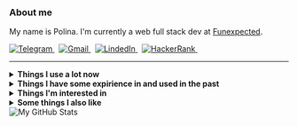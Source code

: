 ### About me
My name is Polina.
I'm currently a web full stack dev at [Funexpected](https://funexpectedapps.com/).
<p align="left">
  <a href="https://t.me/rabarbrablad/" target="_blank">
    <picture>
      <source media="(prefers-color-scheme: dark)" srcset="https://img.shields.io/badge/telegram-2e3440.svg?&style=for-the-badge&logo=telegram">
      <source media="(prefers-color-scheme: light)"srcset="https://img.shields.io/badge/telegram-eceff4.svg?&style=for-the-badge&logo=telegram">
      <img alt="Telegram" src="https://img.shields.io/badge/telegram-eceff4.svg?&style=for-the-badge&logo=telegram">
    </picture>
  </a>&nbsp;
  <a href="mailto:rabarbrablad@gmail.com">
    <picture>
      <source media="(prefers-color-scheme: dark)" srcset="https://img.shields.io/badge/gmail-2e3440.svg?&style=for-the-badge&logo=gmail&logoColor=D14836">
      <source media="(prefers-color-scheme: light)"srcset="https://img.shields.io/badge/gmail-eceff4.svg?&style=for-the-badge&logo=gmail&logoColor=D14836">
      <img alt="Gmail" src="https://img.shields.io/badge/gmail-eceff4.svg?&style=for-the-badge&logo=gmail&logoColor=D14836">
    </picture>
  </a>&nbsp;
  <a href="https://www.linkedin.com/in/polina-simonenko/" target="_blank">
    <picture>
      <source media="(prefers-color-scheme: dark)" srcset="https://img.shields.io/badge/linkedin-2e3440.svg?&style=for-the-badge&logo=linkedin&logoColor=0A66C2">
      <source media="(prefers-color-scheme: light)"srcset="https://img.shields.io/badge/linkedin-eceff4.svg?&style=for-the-badge&logo=linkedin&logoColor=0A66C2">
      <img alt="LindedIn" src="https://img.shields.io/badge/linkedin-eceff4.svg?&style=for-the-badge&logo=linkedin&logoColor=0A66C2">
    </picture>
  </a>&nbsp;
  <a href="https://www.hackerrank.com/rabarbrablad" target="_blank">
    <picture>
      <source media="(prefers-color-scheme: dark)" srcset="https://img.shields.io/badge/HackerRank-2e3440.svg?&style=for-the-badge&logo=hackerrank&logoColor=2fc966">
      <source media="(prefers-color-scheme: light)"srcset="https://img.shields.io/badge/HackerRank-eceff4.svg?&style=for-the-badge&logo=hackerrank&logoColor=2fc966">
      <img alt="HackerRank" src="https://img.shields.io/badge/HackerRank-eceff4.svg?&style=for-the-badge&logo=hackerrank&logoColor=2fc966">
    </picture>
  </a>&nbsp;
</p>
<hr/>

<details>
  <summary><b>Things I use a lot now</b></summary>
  <br/>
  <picture>
    <source media="(prefers-color-scheme: dark)" srcset="https://img.shields.io/badge/Python-2e3440.svg?&logo=python&logoColor=4382b4">
    <source media="(prefers-color-scheme: light)"srcset="https://img.shields.io/badge/Python-eceff4.svg?&logo=python&logoColor=4382b4">
    <img alt="Python" src="https://img.shields.io/badge/Python-2e3440.svg?&logo=python&logoColor=4382b4">
  </picture>
  <picture>
    <source media="(prefers-color-scheme: dark)" srcset="https://img.shields.io/badge/TypeScript-2e3440.svg?&logo=typescript&logoColor=3278c7">
    <source media="(prefers-color-scheme: light)"srcset="https://img.shields.io/badge/TypeScript-eceff4.svg?&logo=typescript&logoColor=3278c7">
    <img alt="TypeScript" src="https://img.shields.io/badge/TypeScript-2e3440.svg?&logo=typescript&logoColor=3278c7">
  </picture>
  <picture>
    <source media="(prefers-color-scheme: dark)" srcset="https://img.shields.io/badge/MongoDB-2e3440.svg?&logo=mongodb&logoColor=00ed64">
    <source media="(prefers-color-scheme: light)"srcset="https://img.shields.io/badge/MongoDB-eceff4.svg?&logo=mongodb&logoColor=00ed64">
    <img alt="MongoDB" src="https://img.shields.io/badge/MongoDB-eceff4.svg?&logo=mongodb&logoColor=00ed64">
  </picture>
  <picture>
    <source media="(prefers-color-scheme: dark)" srcset="https://img.shields.io/badge/Poetry-2e3440.svg?&logo=poetry&logoColor=018ce1">
    <source media="(prefers-color-scheme: light)"srcset="https://img.shields.io/badge/Poetry-eceff4.svg?&logo=poetry&logoColor=018ce1">
    <img alt="Poetry" src="https://img.shields.io/badge/Poetry-eceff4.svg?&logo=poetry&logoColor=018ce1">
  </picture>
  <br>
  <picture>
    <source media="(prefers-color-scheme: dark)" srcset="https://img.shields.io/badge/React-2e3440.svg?&logo=react&logoColor=4995ab">
    <source media="(prefers-color-scheme: light)"srcset="https://img.shields.io/badge/React-eceff4.svg?&logo=react&logoColor=4995ab">
    <img alt="React" src="https://img.shields.io/badge/React-eceff4.svg?&logo=react&logoColor=4995ab">
  </picture>
  <picture>
    <source media="(prefers-color-scheme: dark)" srcset="https://img.shields.io/badge/MUI-2e3440.svg?&logo=mui&logoColor=0080ff">
    <source media="(prefers-color-scheme: light)"srcset="https://img.shields.io/badge/MUI-eceff4.svg?&logo=mui&logoColor=0080ff">
    <img alt="MUI" src="https://img.shields.io/badge/MUI-eceff4.svg?&logo=mui&logoColor=0080ff">
  </picture>
  <picture>
    <source media="(prefers-color-scheme: dark)" srcset="https://img.shields.io/badge/Create%20React%20App-2e3440.svg?&logo=createreactapp&logoColor=09d3ad">
    <source media="(prefers-color-scheme: light)"srcset="https://img.shields.io/badge/Create%20React%20App-eceff4.svg?&logo=createreactapp&logoColor=09d3ad">
    <img alt="Create React App" src="https://img.shields.io/badge/Create%20React%20App-eceff4.svg?&logo=createreactapp&logoColor=09d3ad">
  </picture>
  <picture>
    <source media="(prefers-color-scheme: dark)" srcset="https://img.shields.io/badge/React%20Query-2e3440.svg?&logo=reactquery&logoColor=ff4154">
    <source media="(prefers-color-scheme: light)"srcset="https://img.shields.io/badge/React%20Query-eceff4.svg?&logo=reactquery&logoColor=ff4154">
    <img alt="ReactQuery" src="https://img.shields.io/badge/React%20Query-eceff4.svg?&logo=reactquery&logoColor=ff4154">
  </picture>
  <picture>
    <source media="(prefers-color-scheme: dark)" srcset="https://img.shields.io/badge/React%20Router-2e3440.svg?&logo=reactrouter&logoColor=white">
    <source media="(prefers-color-scheme: light)"srcset="https://img.shields.io/badge/React%20Router-eceff4.svg?&logo=reactrouter&logoColor=black">
    <img alt="ReactRouter" src="https://img.shields.io/badge/React%20Router-eceff4.svg?&logo=reactrouter&logoColor=white">
  </picture>
  <br>
  <picture>
    <source media="(prefers-color-scheme: dark)" srcset="https://img.shields.io/badge/Git-2e3440.svg?&logo=git&logoColor=f74d27">
    <source media="(prefers-color-scheme: light)"srcset="https://img.shields.io/badge/Git-eceff4.svg?&logo=git&logoColor=f74d27">
    <img alt="Git" src="https://img.shields.io/badge/Git-eceff4.svg?&logo=git&logoColor=f74d27">
  </picture>
  <picture>
    <source media="(prefers-color-scheme: dark)" srcset="https://img.shields.io/badge/GitHub-2e3440.svg?&logo=github&logoColor=white">
    <source media="(prefers-color-scheme: light)"srcset="https://img.shields.io/badge/GitHub-eceff4.svg?&logo=github&logoColor=black">
    <img alt="GitHub" src="https://img.shields.io/badge/GitHub-eceff4.svg?&logo=github&logoColor=white">
  </picture>
  <picture>
    <source media="(prefers-color-scheme: dark)" srcset="https://img.shields.io/badge/Github%20Actions-2e3440.svg?&logo=github-actions&logoColor=2088FF">
    <source media="(prefers-color-scheme: light)"srcset="https://img.shields.io/badge/Github%20Actions-eceff4.svg?&logo=github-actions&logoColor=2088FF">
    <img alt="GithubActions" src="https://img.shields.io/badge/Github%20Actions-eceff4.svg?&logo=github-actions&logoColor=2088FF">
  </picture>
  <br>
  <picture>
    <source media="(prefers-color-scheme: dark)" srcset="https://img.shields.io/badge/Docker-2e3440.svg?&logo=docker&logoColor=2496ED">
    <source media="(prefers-color-scheme: light)"srcset="https://img.shields.io/badge/Docker-eceff4.svg?&logo=docker&logoColor=2496ED">
    <img alt="Docker" src="https://img.shields.io/badge/Docker-eceff4.svg?&logo=docker&logoColor=2496ED">
  </picture>
  <picture>
    <source media="(prefers-color-scheme: dark)" srcset="https://img.shields.io/badge/Amazon%20AWS-2e3440.svg?&logo=amazon-aws&logoColor=FF9900">
    <source media="(prefers-color-scheme: light)"srcset="https://img.shields.io/badge/Amazon%20AWS-eceff4.svg?&logo=amazon-aws&logoColor=FF9900">
    <img alt="AWS" src="https://img.shields.io/badge/Amazon%20AWS-eceff4.svg?&logo=amazon-aws&logoColor=FF9900">
  </picture>
  <picture>
    <source media="(prefers-color-scheme: dark)" srcset="https://img.shields.io/badge/Firebase-2e3440.svg?&logo=firebase&logoColor=FFCA28">
    <source media="(prefers-color-scheme: light)"srcset="https://img.shields.io/badge/Firebase-eceff4.svg?&logo=firebase&logoColor=FFCA28">
    <img alt="Firebase" src="https://img.shields.io/badge/Firebase-eceff4.svg?&logo=firebase&logoColor=FFCA28">
  </picture>
  <br>
  <picture>
    <source media="(prefers-color-scheme: dark)" srcset="https://img.shields.io/badge/Bash-2e3440.svg?&logo=gnubash&logoColor=4EAA25">
    <source media="(prefers-color-scheme: light)"srcset="https://img.shields.io/badge/Bash-eceff4.svg?&logo=gnubash&logoColor=4EAA25">
    <img alt="Bash" src="https://img.shields.io/badge/Bash-eceff4.svg?&logo=gnubash&logoColor=4EAA25">
  </picture>
  <picture>
    <source media="(prefers-color-scheme: dark)" srcset="https://img.shields.io/badge/NodeJS-2e3440.svg?&logo=node.js&logoColor=339933">
    <source media="(prefers-color-scheme: light)"srcset="https://img.shields.io/badge/NodeJS-eceff4.svg?&logo=node.js&logoColor=339933">
    <img alt="NodeJS" src="https://img.shields.io/badge/NodeJS-eceff4.svg?&logo=node.js&logoColor=339933">
  </picture>
  <picture>
    <source media="(prefers-color-scheme: dark)" srcset="https://img.shields.io/badge/VS%20Code-2e3440.svg?&logo=visual-studio-code&logoColor=007ACC">
    <source media="(prefers-color-scheme: light)"srcset="https://img.shields.io/badge/VS%20Code-eceff4.svg?&logo=visual-studio-code&logoColor=007ACC">
    <img alt="VSCode" src="https://img.shields.io/badge/VS%20Code-eceff4.svg?&logo=visual-studio-code&logoColor=007ACC">
  </picture>
  <picture>
    <source media="(prefers-color-scheme: dark)" srcset="https://img.shields.io/badge/Insomnia-2e3440.svg?&logo=insomnia&logoColor=5e01d4">
    <source media="(prefers-color-scheme: light)"srcset="https://img.shields.io/badge/Insomnia-eceff4.svg?&logo=insomnia&logoColor=5e01d4">
    <img alt="Insomnia" src="https://img.shields.io/badge/Insomnia-eceff4.svg?&logo=insomnia&logoColor=5e01d4">
  </picture>  
</details>

<details>
  <summary><b>Things I have some expirience in and used in the past</b></summary>
  <br/>
  <picture>
    <source media="(prefers-color-scheme: dark)" srcset="https://img.shields.io/badge/Flask-2e3440.svg?&logo=flask&logoColor=white">
    <source media="(prefers-color-scheme: light)"srcset="https://img.shields.io/badge/Flask-eceff4.svg?&logo=flask&logoColor=black">
    <img alt="Flask" src="https://img.shields.io/badge/Flask-2e3440.svg?&logo=flask&logoColor=white">
  </picture>
  <picture>
    <source media="(prefers-color-scheme: dark)" srcset="https://img.shields.io/badge/FastAPI-2e3440.svg?&logo=fastapi&logoColor=009585">
    <source media="(prefers-color-scheme: light)"srcset="https://img.shields.io/badge/FastAPI-eceff4.svg?&logo=fastapi&logoColor=009585">
    <img alt="FastApi" src="https://img.shields.io/badge/FastAPI-2e3440.svg?&logo=fastapi&logoColor=009585">
  </picture>
  <picture>
    <source media="(prefers-color-scheme: dark)" srcset="https://img.shields.io/badge/SQLAlchemy-2e3440">
    <source media="(prefers-color-scheme: light)"srcset="https://img.shields.io/badge/SQLAlchemy-eceff4">
    <img alt="SQLAlchemy" src="https://img.shields.io/badge/SQLAlchemy-2e3440">
  </picture>
  <picture>
    <source media="(prefers-color-scheme: dark)" srcset="https://img.shields.io/badge/Pytest-2e3440.svg?&logo=pytest&logoColor=009fe4">
    <source media="(prefers-color-scheme: light)"srcset="https://img.shields.io/badge/Pytest-eceff4.svg?&logo=pytest&logoColor=009fe4">
    <img alt="Pytest" src="https://img.shields.io/badge/Pytest-2e3440.svg?&logo=pytest&logoColor=009fe4">
  </picture>
  <picture>
    <source media="(prefers-color-scheme: dark)" srcset="https://img.shields.io/badge/Selenium-2e3440.svg?&logo=selenium&logoColor=green">
    <source media="(prefers-color-scheme: light)"srcset="https://img.shields.io/badge/Selenium-eceff4.svg?&logo=selenium&logoColor=green">
    <img alt="Selenium" src="https://img.shields.io/badge/Selenium-2e3440.svg?&logo=selenium&logoColor=green">
  </picture>
  <picture>
    <source media="(prefers-color-scheme: dark)" srcset="https://img.shields.io/badge/Swagger-2e3440.svg?&logo=swagger&logoColor=green">
    <source media="(prefers-color-scheme: light)"srcset="https://img.shields.io/badge/Swagger-eceff4.svg?&logo=swagger&logoColor=green">
    <img alt="Swagger" src="https://img.shields.io/badge/Swagger-2e3440.svg?&logo=swagger&logoColor=green">
  </picture>
  <br>
  <picture>
    <source media="(prefers-color-scheme: dark)" srcset="https://img.shields.io/badge/Go-2e3440.svg?&logo=go&logoColor=007e9d">
    <source media="(prefers-color-scheme: light)"srcset="https://img.shields.io/badge/Go-eceff4.svg?&logo=go&logoColor=007e9d">
    <img alt="Go" src="https://img.shields.io/badge/Go-2e3440.svg?&logo=go&logoColor=007e9d">
  </picture>
  <picture>
    <source media="(prefers-color-scheme: dark)" srcset="https://img.shields.io/badge/Postgres-2e3440.svg?&logo=postgresql&logoColor=white">
    <source media="(prefers-color-scheme: light)"srcset="https://img.shields.io/badge/Postgres-eceff4.svg?&logo=postgresql&logoColor=black">
    <img alt="Postgres" src="https://img.shields.io/badge/Postgres-2e3440.svg?&logo=postgresql&logoColor=white">
  </picture>
  <picture>
    <source media="(prefers-color-scheme: dark)" srcset="https://img.shields.io/badge/SQLite-2e3440.svg?&logo=sqlite&logoColor=white">
    <source media="(prefers-color-scheme: light)"srcset="https://img.shields.io/badge/SQLite-eceff4.svg?&logo=sqlite&logoColor=black">
    <img alt="SQLite" src="https://img.shields.io/badge/SQLite-2e3440.svg?&logo=sqlite&logoColor=white">
  </picture>
  <picture>
    <source media="(prefers-color-scheme: dark)" srcset="https://img.shields.io/badge/Elasticsearch-2e3440.svg?&logo=elasticsearch&logoColor=005571">
    <source media="(prefers-color-scheme: light)"srcset="https://img.shields.io/badge/Elasticsearch-eceff4.svg?&logo=elasticsearch&logoColor=005571">
    <img alt="Elasticsearch" src="https://img.shields.io/badge/Elasticsearch-2e3440.svg?&logo=elasticsearch&logoColor=005571">
  </picture>
  <picture>
    <source media="(prefers-color-scheme: dark)" srcset="https://img.shields.io/badge/Redis-2e3440.svg?&logo=redis&logoColor=DC382D">
    <source media="(prefers-color-scheme: light)"srcset="https://img.shields.io/badge/Redis-eceff4.svg?&logo=redis&logoColor=DC382D">
    <img alt="Redis" src="https://img.shields.io/badge/Redis-2e3440.svg?&logo=redis&logoColor=DC382D">
  </picture>
  <br>
  <picture>
    <source media="(prefers-color-scheme: dark)" srcset="https://img.shields.io/badge/Vim-2e3440.svg?&logo=vim&logoColor=019733">
    <source media="(prefers-color-scheme: light)"srcset="https://img.shields.io/badge/Vim-eceff4.svg?&logo=vim&logoColor=019733">
    <img alt="Vim" src="https://img.shields.io/badge/Vim-2e3440.svg?&logo=vim&logoColor=019733">
  </picture>
  <picture>
    <source media="(prefers-color-scheme: dark)" srcset="https://img.shields.io/badge/-2e3440.svg?&logo=c&logoColor=A8B9CC">
    <source media="(prefers-color-scheme: light)"srcset="https://img.shields.io/badge/-eceff4.svg?&logo=c&logoColor=00599C">
    <img alt="C" src="https://img.shields.io/badge/-2e3440.svg?&logo=c&logoColor=A8B9CC">
  </picture>
  <picture>
    <source media="(prefers-color-scheme: dark)" srcset="https://img.shields.io/badge/C++-2e3440.svg?&logo=c%2B%2B&logoColor=00599C">
    <source media="(prefers-color-scheme: light)"srcset="https://img.shields.io/badge/C++-eceff4.svg?&logo=c%2B%2B&logoColor=00599C">
    <img alt="Cpp" src="https://img.shields.io/badge/C++-2e3440.svg?&logo=c%2B%2B&logoColor=00599C">
  </picture>
  <picture>
    <source media="(prefers-color-scheme: dark)" srcset="https://img.shields.io/badge/CMake-2e3440.svg?&logo=cmake&logoColor=064F8C">
    <source media="(prefers-color-scheme: light)"srcset="https://img.shields.io/badge/CMake-eceff4.svg?&logo=cmake&logoColor=064F8C">
    <img alt="CMake" src="https://img.shields.io/badge/CMake-2e3440.svg?&logo=cmake&logoColor=064F8C">
  </picture>
  <picture>
    <source media="(prefers-color-scheme: dark)" srcset="https://img.shields.io/badge/Qt-2e3440.svg?&logo=qt&logoColor=41CD52">
    <source media="(prefers-color-scheme: light)"srcset="https://img.shields.io/badge/Qt-eceff4.svg?&logo=qt&logoColor=41CD52">
    <img alt="Qt" src="https://img.shields.io/badge/Qt-2e3440.svg?&logo=qt&logoColor=41CD52">
  </picture>
  <picture>
    <source media="(prefers-color-scheme: dark)" srcset="https://img.shields.io/badge/Nginx-2e3440.svg?&logo=nginx&logoColor=269539">
    <source media="(prefers-color-scheme: light)"srcset="https://img.shields.io/badge/Nginx-eceff4.svg?&logo=nginx&logoColor=269539">
    <img alt="Nginx" src="https://img.shields.io/badge/Nginx-2e3440.svg?&logo=nginx&logoColor=269539">
  </picture>
  <br>
  <picture>
    <source media="(prefers-color-scheme: dark)" srcset="https://img.shields.io/badge/Pandas-2e3440.svg?&logo=pandas&logoColor=white">
    <source media="(prefers-color-scheme: light)"srcset="https://img.shields.io/badge/Pandas-eceff4.svg?&logo=pandas&logoColor=black">
    <img alt="Pandas" src="https://img.shields.io/badge/Pandas-2e3440.svg?&logo=pandas&logoColor=white">
  </picture>
  <picture>
    <source media="(prefers-color-scheme: dark)" srcset="https://img.shields.io/badge/Plotly-2e3440.svg?&logo=plotly&logoColor=3f4f75">
    <source media="(prefers-color-scheme: light)"srcset="https://img.shields.io/badge/Plotly-eceff4.svg?&logo=plotly&logoColor=3f4f75">
    <img alt="Plotly" src="https://img.shields.io/badge/Plotly-2e3440.svg?&logo=plotly&logoColor=3f4f75">
  </picture>
  <picture>
    <source media="(prefers-color-scheme: dark)" srcset="https://img.shields.io/badge/NumPy-2e3440.svg?&logo=numpy&logoColor=4eaccf">
    <source media="(prefers-color-scheme: light)"srcset="https://img.shields.io/badge/NumPy-eceff4.svg?&logo=numpy&logoColor=4eaccf">
    <img alt="NumPy" src="https://img.shields.io/badge/NumPy-2e3440.svg?&logo=numpy&logoColor=4eaccf">
  </picture>
  <picture>
    <source media="(prefers-color-scheme: dark)" srcset="https://img.shields.io/badge/Jupyter-2e3440.svg?&logo=jupyter&logoColor=f37727">
    <source media="(prefers-color-scheme: light)"srcset="https://img.shields.io/badge/Jupyter-eceff4.svg?&logo=jupyter&logoColor=f37727">
    <img alt="Jupyter" src="https://img.shields.io/badge/Jupyter-2e3440.svg?&logo=jupyter&logoColor=f37727">
  </picture>
</details>

<details>
  <summary><b>Things I'm interested in</b></summary>
  <br/>
  <picture>
    <source media="(prefers-color-scheme: dark)" srcset="https://img.shields.io/badge/Kubernetes-2e3440.svg?&logo=kubernetes&logoColor=326CE5">
    <source media="(prefers-color-scheme: light)"srcset="https://img.shields.io/badge/Kubernetes-eceff4.svg?&logo=kubernetes&logoColor=326CE5">
    <img alt="Kubernetes" src="https://img.shields.io/badge/Kubernetes-2e3440.svg?&logo=kubernetes&logoColor=326CE5">
  </picture>
  <picture>
    <source media="(prefers-color-scheme: dark)" srcset="https://img.shields.io/badge/Terraform-2e3440.svg?&logo=terraform&logoColor=7b42bc">
    <source media="(prefers-color-scheme: light)"srcset="https://img.shields.io/badge/Terraform-eceff4.svg?&logo=terraform&logoColor=7b42bc">
    <img alt="Terraform" src="https://img.shields.io/badge/Terraform-2e3440.svg?&logo=terraform&logoColor=7b42bc">
  </picture>
  <picture>
    <source media="(prefers-color-scheme: dark)" srcset="https://img.shields.io/badge/RabbitMQ-2e3440.svg?&logo=rabbitmq&logoColor=ff6701">
    <source media="(prefers-color-scheme: light)"srcset="https://img.shields.io/badge/RabbitMQ-eceff4.svg?&logo=rabbitmq&logoColor=ff6701">
    <img alt="RabbitMQ" src="https://img.shields.io/badge/RabbitMQ-2e3440.svg?&logo=rabbitmq&logoColor=ff6701">
  </picture>
  <picture>
    <source media="(prefers-color-scheme: dark)" srcset="https://img.shields.io/badge/Apache%20Kafka-2e3440.svg?&logo=apache-kafka&logoColor=white">
    <source media="(prefers-color-scheme: light)"srcset="https://img.shields.io/badge/Apache%20Kafka-eceff4.svg?&logo=apache-kafka&logoColor=black">
    <img alt="Kafka" src="https://img.shields.io/badge/Apache%20Kafka-2e3440.svg?&logo=apache-kafka&logoColor=white">
  </picture>
  <br>
  <picture>
    <source media="(prefers-color-scheme: dark)" srcset="https://img.shields.io/badge/WebAssembly-2e3440.svg?&logo=webassembly&logoColor=654FF0">
    <source media="(prefers-color-scheme: light)"srcset="https://img.shields.io/badge/WebAssembly-eceff4.svg?&logo=webassembly&logoColor=654FF0">
    <img alt="WebAssembly" src="https://img.shields.io/badge/WebAssembly-2e3440.svg?&logo=webassembly&logoColor=654FF0">
  </picture>
  <picture>
    <source media="(prefers-color-scheme: dark)" srcset="https://img.shields.io/badge/gRPC-2e3440.svg?&logo=google&logoColor=4285F4">
    <source media="(prefers-color-scheme: light)"srcset="https://img.shields.io/badge/gRPC-eceff4.svg?&logo=google&logoColor=4285F4">
    <img alt="GRPC" src="https://img.shields.io/badge/gRPC-2e3440.svg?&logo=google&logoColor=4285F4">
  </picture>
  <br>
  <picture>
    <source media="(prefers-color-scheme: dark)" srcset="https://img.shields.io/badge/Rust-2e3440.svg?&logo=rust&logoColor=black">
    <source media="(prefers-color-scheme: light)"srcset="https://img.shields.io/badge/Rust-eceff4.svg?&logo=rust&logoColor=black">
    <img alt="Rust" src="https://img.shields.io/badge/Rust-2e3440.svg?&logo=rust&logoColor=black">
  </picture>
  <picture>
    <source media="(prefers-color-scheme: dark)" srcset="https://img.shields.io/badge/Kotlin-2e3440.svg?&logo=kotlin&logoColor=7F52FF">
    <source media="(prefers-color-scheme: light)"srcset="https://img.shields.io/badge/Kotlin-eceff4.svg?&logo=kotlin&logoColor=7F52FF">
    <img alt="Kotlin" src="https://img.shields.io/badge/Kotlin-2e3440.svg?&logo=kotlin&logoColor=7F52FF">
  </picture>
</details>

<details>
  <summary><b>Some things I also like</b></summary>
  <br/>
  <picture>
    <source media="(prefers-color-scheme: dark)" srcset="https://img.shields.io/badge/Arch%20Linux-2e3440.svg?&logo=archlinux&logoColor=1793d1">
    <source media="(prefers-color-scheme: light)"srcset="https://img.shields.io/badge/Arch%20Linux-eceff4.svg?&logo=archlinux&logoColor=1793d1">
    <img alt="Arch" src="https://img.shields.io/badge/Arch%20Linux-2e3440.svg?&logo=archlinux&logoColor=1793d1">
  </picture>
  <picture>
    <source media="(prefers-color-scheme: dark)" srcset="https://img.shields.io/badge/dwm-2e3440.svg?&logo=dwm&logoColor=1793d1">
    <source media="(prefers-color-scheme: light)"srcset="https://img.shields.io/badge/dwm-eceff4.svg?&logo=dwm&logoColor=1793d1">
    <img alt="Dwm" src="https://img.shields.io/badge/dwm-2e3440.svg?&logo=dwm&logoColor=1793d1">
  </picture>
</details>

<picture>
  <source media="(prefers-color-scheme: dark)" srcset="https://github-profile-summary-cards.vercel.app/api/cards/profile-details?username=rabarbra&theme=nord_dark">
  <source media="(prefers-color-scheme: light)"srcset="https://github-profile-summary-cards.vercel.app/api/cards/profile-details?username=rabarbra&theme=nord_bright">
  <img alt="My GitHub Stats" src="https://github-profile-summary-cards.vercel.app/api/cards/profile-details?username=rabarbra&theme=nord_dark">
</picture>
